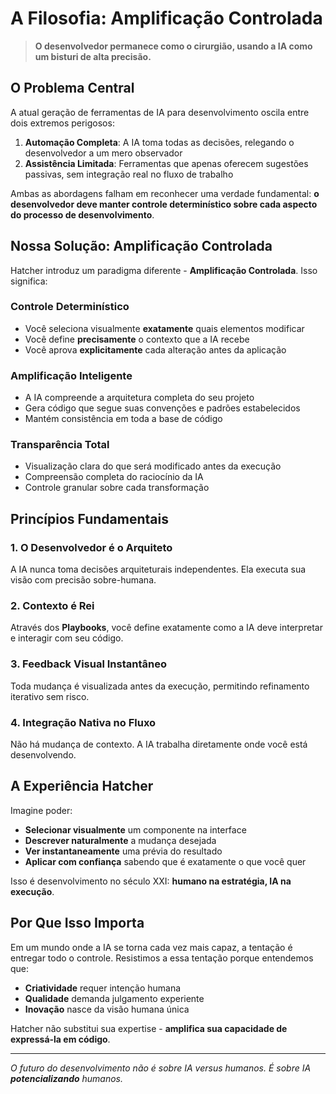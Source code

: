 # A Filosofia: Amplificação Controlada

> **O desenvolvedor permanece como o cirurgião, usando a IA como um bisturi de alta precisão.**

## O Problema Central

A atual geração de ferramentas de IA para desenvolvimento oscila entre dois extremos perigosos:

1. **Automação Completa**: A IA toma todas as decisões, relegando o desenvolvedor a um mero observador
2. **Assistência Limitada**: Ferramentas que apenas oferecem sugestões passivas, sem integração real no fluxo de trabalho

Ambas as abordagens falham em reconhecer uma verdade fundamental: **o desenvolvedor deve manter controle determinístico sobre cada aspecto do processo de desenvolvimento**.

## Nossa Solução: Amplificação Controlada

Hatcher introduz um paradigma diferente - **Amplificação Controlada**. Isso significa:

### Controle Determinístico

- Você seleciona visualmente **exatamente** quais elementos modificar
- Você define **precisamente** o contexto que a IA recebe
- Você aprova **explicitamente** cada alteração antes da aplicação

### Amplificação Inteligente

- A IA compreende a arquitetura completa do seu projeto
- Gera código que segue suas convenções e padrões estabelecidos
- Mantém consistência em toda a base de código

### Transparência Total

- Visualização clara do que será modificado antes da execução
- Compreensão completa do raciocínio da IA
- Controle granular sobre cada transformação

## Princípios Fundamentais

### 1. O Desenvolvedor é o Arquiteto

A IA nunca toma decisões arquiteturais independentes. Ela executa sua visão com precisão sobre-humana.

### 2. Contexto é Rei

Através dos **Playbooks**, você define exatamente como a IA deve interpretar e interagir com seu código.

### 3. Feedback Visual Instantâneo

Toda mudança é visualizada antes da execução, permitindo refinamento iterativo sem risco.

### 4. Integração Nativa no Fluxo

Não há mudança de contexto. A IA trabalha diretamente onde você está desenvolvendo.

## A Experiência Hatcher

Imagine poder:

- **Selecionar visualmente** um componente na interface
- **Descrever naturalmente** a mudança desejada
- **Ver instantaneamente** uma prévia do resultado
- **Aplicar com confiança** sabendo que é exatamente o que você quer

Isso é desenvolvimento no século XXI: **humano na estratégia, IA na execução**.

## Por Que Isso Importa

Em um mundo onde a IA se torna cada vez mais capaz, a tentação é entregar todo o controle. Resistimos a essa tentação porque entendemos que:

- **Criatividade** requer intenção humana
- **Qualidade** demanda julgamento experiente
- **Inovação** nasce da visão humana única

Hatcher não substitui sua expertise - **amplifica sua capacidade de expressá-la em código**.

---

_O futuro do desenvolvimento não é sobre IA versus humanos. É sobre IA **potencializando** humanos._
